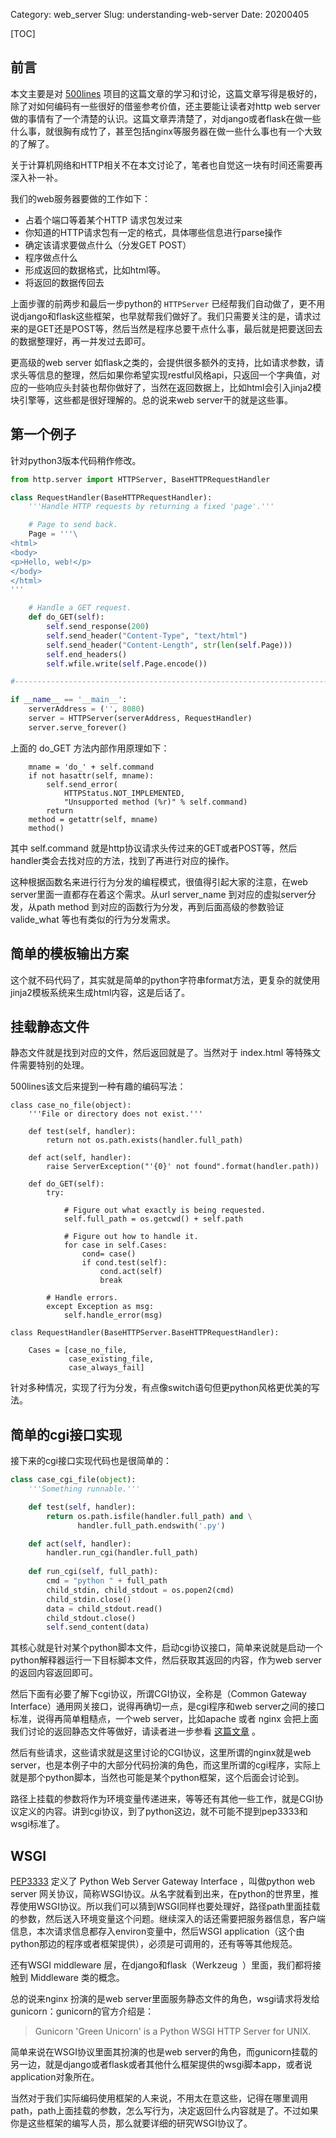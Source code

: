 Category: web_server
Slug: understanding-web-server
Date: 20200405



[TOC]

## 前言

本文主要是对 [500lines](http://aosabook.org/en/500L/a-simple-web-server.html) 项目的这篇文章的学习和讨论，这篇文章写得是极好的，除了对如何编码有一些很好的借鉴参考价值，还主要能让读者对http web server 做的事情有了一个清楚的认识。这篇文章弄清楚了，对django或者flask在做一些什么事，就很胸有成竹了，甚至包括nginx等服务器在做一些什么事也有一个大致的了解了。

关于计算机网络和HTTP相关不在本文讨论了，笔者也自觉这一块有时间还需要再深入补一补。

我们的web服务器要做的工作如下：

- 占着个端口等着某个HTTP 请求包发过来
- 你知道的HTTP请求包有一定的格式，具体哪些信息进行parse操作
- 确定该请求要做点什么（分发GET POST）
- 程序做点什么
- 形成返回的数据格式，比如html等。
- 将返回的数据传回去

上面步骤的前两步和最后一步python的 `HTTPServer` 已经帮我们自动做了，更不用说django和flask这些框架，也早就帮我们做好了。我们只需要关注的是，请求过来的是GET还是POST等，然后当然是程序总要干点什么事，最后就是把要送回去的数据整理好，再一并发过去即可。

更高级的web server 如flask之类的，会提供很多额外的支持，比如请求参数，请求头等信息的整理，然后如果你希望实现restful风格api，只返回一个字典值，对应的一些响应头封装也帮你做好了，当然在返回数据上，比如html会引入jinja2模块引擎等，这些都是很好理解的。总的说来web server干的就是这些事。



## 第一个例子

针对python3版本代码稍作修改。

```python
from http.server import HTTPServer, BaseHTTPRequestHandler

class RequestHandler(BaseHTTPRequestHandler):
    '''Handle HTTP requests by returning a fixed 'page'.'''

    # Page to send back.
    Page = '''\
<html>
<body>
<p>Hello, web!</p>
</body>
</html>
'''

    # Handle a GET request.
    def do_GET(self):
        self.send_response(200)
        self.send_header("Content-Type", "text/html")
        self.send_header("Content-Length", str(len(self.Page)))
        self.end_headers()
        self.wfile.write(self.Page.encode())

#----------------------------------------------------------------------

if __name__ == '__main__':
    serverAddress = ('', 8080)
    server = HTTPServer(serverAddress, RequestHandler)
    server.serve_forever()
```

上面的 do_GET 方法内部作用原理如下：

```
    mname = 'do_' + self.command
    if not hasattr(self, mname):
        self.send_error(
            HTTPStatus.NOT_IMPLEMENTED,
            "Unsupported method (%r)" % self.command)
        return
    method = getattr(self, mname)
    method()
```

其中 self.command 就是http协议请求头传过来的GET或者POST等，然后 handler类会去找对应的方法，找到了再进行对应的操作。

这种根据函数名来进行行为分发的编程模式，很值得引起大家的注意，在web server里面一直都存在着这个需求。从url server_name 到对应的虚拟server分发，从path method 到对应的函数行为分发，再到后面高级的参数验证valide_what 等也有类似的行为分发需求。



## 简单的模板输出方案

这个就不码代码了，其实就是简单的python字符串format方法，更复杂的就使用jinja2模板系统来生成html内容，这是后话了。



## 挂载静态文件

静态文件就是找到对应的文件，然后返回就是了。当然对于 index.html 等特殊文件需要特别的处理。



500lines该文后来提到一种有趣的编码写法：

```
class case_no_file(object):
    '''File or directory does not exist.'''

    def test(self, handler):
        return not os.path.exists(handler.full_path)

    def act(self, handler):
        raise ServerException("'{0}' not found".format(handler.path))
```

```
    def do_GET(self):
        try:

            # Figure out what exactly is being requested.
            self.full_path = os.getcwd() + self.path

            # Figure out how to handle it.
            for case in self.Cases:
                cond= case()
                if cond.test(self):
                    cond.act(self)
                    break

        # Handle errors.
        except Exception as msg:
            self.handle_error(msg)
```

```
class RequestHandler(BaseHTTPServer.BaseHTTPRequestHandler):

    Cases = [case_no_file,
             case_existing_file,
             case_always_fail]
```
针对多种情况，实现了行为分发，有点像switch语句但更python风格更优美的写法。



## 简单的cgi接口实现

接下来的cgi接口实现代码也是很简单的：

```python
class case_cgi_file(object):
    '''Something runnable.'''

    def test(self, handler):
        return os.path.isfile(handler.full_path) and \
               handler.full_path.endswith('.py')

    def act(self, handler):
        handler.run_cgi(handler.full_path)
        
    def run_cgi(self, full_path):
        cmd = "python " + full_path
        child_stdin, child_stdout = os.popen2(cmd)
        child_stdin.close()
        data = child_stdout.read()
        child_stdout.close()
        self.send_content(data)
```

其核心就是针对某个python脚本文件，启动cgi协议接口，简单来说就是启动一个python解释器运行一下目标脚本文件，然后获取其返回的内容，作为web server的返回内容返回即可。

然后下面有必要了解下cgi协议，所谓CGI协议，全称是（Common Gateway Interface）通用网关接口，说得再确切一点，是cgi程序和web server之间的接口标准，说得再简单粗糙点，一个web server，比如apache 或者 nginx 会把上面我们讨论的返回静态文件等做好，请读者进一步参看 [这篇文章](https://zhuanlan.zhihu.com/p/25181849) 。

然后有些请求，这些请求就是这里讨论的CGI协议，这里所谓的nginx就是web server，也是本例子中的大部分代码扮演的角色，而这里所谓的cgi程序，实际上就是那个python脚本，当然也可能是某个python框架，这个后面会讨论到。

路径上挂载的参数将作为环境变量传递进来，等等还有其他一些工作，就是CGI协议定义的内容。讲到cgi协议，到了python这边，就不可能不提到pep3333和wsgi标准了。



## WSGI

[PEP3333](https://www.python.org/dev/peps/pep-3333/) 定义了 Python Web Server Gateway Interface ，叫做python web server 网关协议，简称WSGI协议。从名字就看到出来，在python的世界里，推荐使用WSGI协议。所以我们可以猜到WSGI同样也要处理好，路径path里面挂载的参数，然后送入环境变量这个问题。继续深入的话还需要把服务器信息，客户端信息，本次请求信息都存入environ变量中，然后WSGI application（这个由python那边的程序或者框架提供），必须是可调用的，还有等等其他规范。

还有WSGI middleware 层，在django和flask（Werkzeug  ）里面，我们都将接触到 Middleware 类的概念。



总的说来nginx 扮演的是web server里面服务静态文件的角色，wsgi请求将发给gunicorn：gunicorn的官方介绍是：

>  Gunicorn 'Green Unicorn' is a Python WSGI HTTP Server for UNIX. 

简单来说在WSGI协议里面其扮演的也是web server的角色，而gunicorn挂载的另一边，就是django或者flask或者其他什么框架提供的wsgi脚本app，或者说application对象所在。

当然对于我们实际编码使用框架的人来说，不用太在意这些，记得在哪里调用path，path上面挂载的参数，怎么写行为，决定返回什么内容就是了。不过如果你是这些框架的编写人员，那么就要详细的研究WSGI协议了。